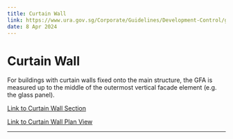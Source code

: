 ```yaml
---
title: Curtain Wall
link: https://www.ura.gov.sg/Corporate/Guidelines/Development-Control/gross-floor-area/GFA/CurtainWall
date: 8 Apr 2024
---
```


# Curtain Wall

For buildings with curtain walls fixed onto the main structure, the GFA is measured up to the middle of the outermost vertical facade element (e.g. the glass panel).

[Link to Curtain Wall Section](https://www.ura.gov.sg/-/media/Corporate/Guidelines/Development-control/GFA/GFA-33A-Curtain-Wall.jpg?h=1000&w=1167)

[Link to Curtain Wall Plan View](https://www.ura.gov.sg/-/media/Corporate/Guidelines/Development-control/GFA/GFA-33A-Curtain-Wall-Plan-View.jpg)

---


